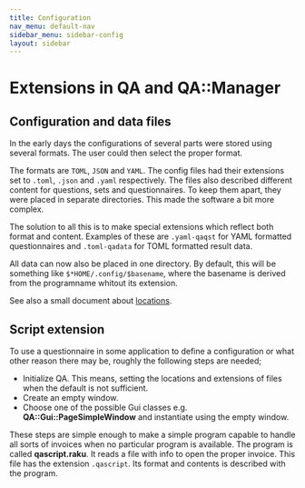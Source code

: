 ```yaml
---
title: Configuration
nav_menu: default-nav
sidebar_menu: sidebar-config
layout: sidebar
---
```

# Extensions in QA and QA::Manager

## Configuration and data files

 In the early days the configurations of several parts were stored using several formats. The user could then select the proper format.

The formats are `TOML`, `JSON` and `YAML`. The config files had their extensions set to `.toml`, `.json` and `.yaml` respectively. The files also described different content for questions, sets and questionnaires. To keep them apart, they were placed in separate directories. This made the software a bit more complex.

The solution to all this is to make special extensions which reflect both format and content. Examples of these are `.yaml-qaqst` for YAML formatted questionnaires and `.toml-qadata` for TOML formatted result data.

All data can now also be placed in one directory. By default, this will be something like `$*HOME/.config/$basename`, where the basename is derived from the programname whitout its extension.

See also a small document about [locations](./locations.html).



## Script extension

To use a questionnaire in some application to define a configuration or what other reason there may be, roughly the following steps are needed;

* Initialize QA. This means, setting the locations and extensions of files when the default is not sufficient.
* Create an empty window.
* Choose one of the possible Gui classes e.g. **QA::Gui::PageSimpleWindow** and instantiate using the empty window.

These steps are simple enough to make a simple program capable to handle all sorts of invoices when no particular program is available. The program is called **qascript.raku**. It reads a file with info to open the proper invoice. This file has the extension `.qascript`. Its format and contents is described with the program.
